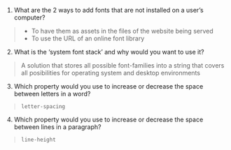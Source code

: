 1. What are the 2 ways to add fonts that are not installed on a user’s computer?
> - To have them as assets in the files of the website being served
> - To use the URL of an online font library
2. What is the ‘system font stack’ and why would you want to use it?
> A solution that stores all possible font-families into a string that covers all posibilities for operating system and desktop environments
3. Which property would you use to increase or decrease the space between letters in a word?
> `letter-spacing`
4. Which property would you use to increase or decrease the space between lines in a paragraph?
> `line-height`
